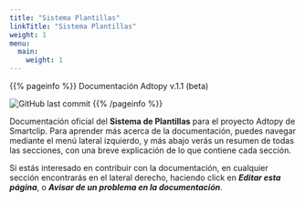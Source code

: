 ```yaml
---
title: "Sistema Plantillas"
linkTitle: "Sistema Plantillas"
weight: 1
menu:
  main:
    weight: 1
---
```


{{% pageinfo %}}
Documentación Adtopy v.1.1 (beta)

![GitHub last commit](https://img.shields.io/github/last-commit/frodriguezsmartclip/docs-adtopy)
{{% /pageinfo %}}

Documentación oficial del **Sistema de Plantillas** para el proyecto Adtopy de Smartclip. Para aprender más acerca de la documentación, puedes navegar mediante el menú lateral izquierdo, y más abajo verás un resumen de todas las secciones, con una breve explicación de lo que contiene cada sección.

Si estás interesado en contribuir con la documentación, en cualquier sección encontrarás en el lateral derecho, haciendo click en ___Editar esta página___, o ___Avisar de un problema en la documentación___.
